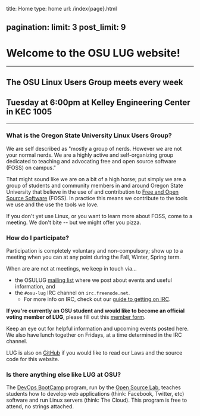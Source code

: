 title: Home
type: home
url: /index{page}.html

pagination:
    limit: 3
    post_limit: 9
---


# Welcome to the OSU LUG website!

- - - -

## The OSU Linux Users Group meets every week
## Tuesday at 6:00pm at Kelley Engineering Center in KEC 1005

- - - -

### What is the Oregon State University Linux Users Group?

We are self described as "mostly a group of nerds. However we are not your
normal nerds. We are a highly active and self-organizing group dedicated to
teaching and advocating free and open source software (FOSS) on campus."

That might sound like we are on a bit of a high horse; put simply we are a
group of students and community members in and around Oregon State University
that believe in the use of and contribution to [Free and Open Source
Software][foss] (FOSS). In practice this means we contribute to the tools we
use and the use the tools we love.

If you don't yet use Linux, or you want to learn more about FOSS, come to a
meeting. We don't bite -- but we might offer you pizza.

### How do I participate?

Participation is completely voluntary and non-compulsory; show up to a meeting
when you can at any point during the Fall, Winter, Spring term.

When are are not at meetings, we keep in touch via...

* the OSULUG [mailing list][ml] where we post about events and useful
  information, and
* the `#osu-lug` IRC channel on `irc.freenode.net`.
    * For more info on IRC, check out our [guide to getting on IRC][ircguide].

**If you're currently an OSU student and would like to become an official
voting member of LUG**, please fill out this [member form][form].

Keep an eye out for helpful information and upcoming events posted here. We
also have lunch together on Fridays, at a time determined in the IRC channel.

LUG is also on [GitHub][gh] if you would like to read our Laws and the source
code for this website.

### Is there anything else like LUG at OSU?

The [DevOps BootCamp][dobc] program, run by the [Open Source Lab][OSL], teaches
students how to develop web applications (think: Facebook, Twitter, etc)
software and run Linux servers (think: The Cloud). This program is free to
attend, no strings attached.

[gh]:https://github.com/osulug/

[form]: https://docs.google.com/spreadsheet/viewform?formkey=dDIySHZQeHNhbFhkd25uaTFUNEZubnc6MQ
[ircguide]: /blog/irc/
[ml]: http://lists.oregonstate.edu/mailman/listinfo/linux
[people]: http://lug.oregonstate.edu/contact/

[foss]: https://en.wikipedia.org/wiki/Free_and_open-source_software

[OSL]: http://osuosl.org
[dobc]: http://devopsbootcamp.osuosl.org
